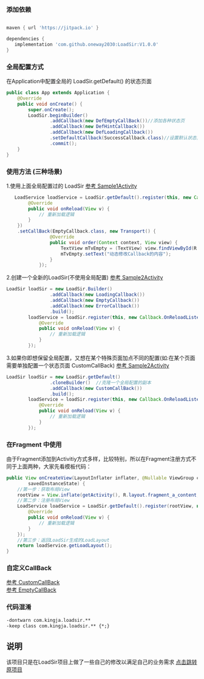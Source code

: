 


### 添加依赖

```gradle

maven { url 'https://jitpack.io' }

dependencies {
   implementation 'com.github.oneway2030:LoadSir:V1.0.0'
}
```
### 全局配置方式
在Application中配置全局的 LoadSir.getDefault() 的状态页面

```java
public class App extends Application {
    @Override
    public void onCreate() {
        super.onCreate();
        LoadSir.beginBuilder()
                .addCallback(new DefEmptyCallBack())//添加各种状态页
                .addCallback(new DefHintCallback())  
                .addCallback(new DefLoadingCallback())
                .setDefaultCallback(SuccessCallback.class)//设置默认状态页为成功页面
                .commit();
    }
}
```
###  使用方法 (三种场景)
1.使用上面全局配置过的 LoadSir
[参考 Sample1Activity](https://github.com/oneway2030/LoadSir/blob/master/app/src/main/java/com/oneway/sample/Sample1Activity.kt)
```java
   LoadService loadService = LoadSir.getDefault().register(this, new Callback.OnReloadListener() {
        @Override
        public void onReload(View v) {
            // 重新加载逻辑
        }
    })  
    .setCallBack(EmptyCallback.class, new Transport() {
                @Override
                public void order(Context context, View view) {
                    TextView mTvEmpty = (TextView) view.findViewById(R.id.tv_empty);
                    mTvEmpty.setText("动态修改Callback的内容");
                }
            });
```

2.创建一个全新的LoadSir(不使用全局配置)
[参考 Sample2Activity](https://github.com/oneway2030/LoadSir/blob/master/app/src/main/java/com/oneway/sample/Sample2Activity.kt)
```java
LoadSir loadSir = new LoadSir.Builder()
                .addCallback(new LoadingCallback())
                .addCallback(new EmptyCallback())
                .addCallback(new ErrorCallback())
                .build();
        loadService = loadSir.register(this, new Callback.OnReloadListener() {
            @Override
            public void onReload(View v) {
                // 重新加载逻辑
            }
        });
```

3.如果你即想保留全局配置，又想在某个特殊页面加点不同的配置(如:在某个页面需要单独配置一个状态页面 CustomCallBack)
[参考 Sample2Activity](https://github.com/oneway2030/LoadSir/blob/master/app/src/main/java/com/oneway/sample/Sample2Activity.kt)
```java
LoadSir loadSir = new LoadSir.getDefault()
                .cloneBuilder()  //克隆一个全局配置的副本
                .addCallback(new CustomCallBack())
                .build();
        loadService = loadSir.register(this, new Callback.OnReloadListener() {
            @Override
            public void onReload(View v) {
                // 重新加载逻辑
            }
        });
```


### 在Fragment 中使用 
由于Fragment添加到Activitiy方式多样，比较特别，所以在Fragment注册方式不同于上面两种，大家先看模板代码：
```java
public View onCreateView(LayoutInflater inflater, @Nullable ViewGroup container, @Nullable Bundle
        savedInstanceState) {
    //第一步：获取布局View
    rootView = View.inflate(getActivity(), R.layout.fragment_a_content, null);
    //第二步：注册布局View
    LoadService loadService = LoadSir.getDefault().register(rootView, new Callback.OnReloadListener() {
        @Override
        public void onReload(View v) {
            // 重新加载逻辑
        }
    });
    //第三步：返回LoadSir生成的LoadLayout
    return loadService.getLoadLayout();
}
```

### 自定义CallBack

[参考 CustomCallBack](https://github.com/oneway2030/LoadSir/blob/master/app/src/main/java/com/oneway/sample/callback/CustomCallBack.java)  
[参考 EmptyCallBack](https://github.com/oneway2030/LoadSir/blob/master/app/src/main/java/com/oneway/sample/callback/EmptyCallBack.java)  


### 代码混淆
```xml
-dontwarn com.kingja.loadsir.**
-keep class com.kingja.loadsir.** {*;}
```

## 说明
该项目只是在LoadSir项目上做了一些自己的修改以满足自己的业务需求  [点击跳转原项目](https://github.com/KingJA/LoadSir)











